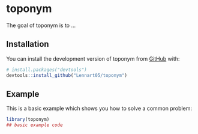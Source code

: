 
# toponym

<!-- badges: start -->
<!-- badges: end -->

The goal of toponym is to ...

## Installation

You can install the development version of toponym from [GitHub](https://github.com/) with:

``` r
# install.packages("devtools")
devtools::install_github("Lennart05/toponym")
```

## Example

This is a basic example which shows you how to solve a common problem:

``` r
library(toponym)
## basic example code
```

